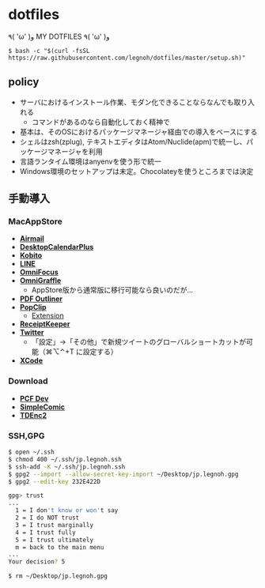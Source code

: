 dotfiles
========

٩( 'ω' )و  MY DOTFILES  ٩( 'ω' )و

```
$ bash -c "$(curl -fsSL https://raw.githubusercontent.com/legnoh/dotfiles/master/setup.sh)"
```

## policy
- サーバにおけるインストール作業、モダン化できることならなんでも取り入れる
  - コマンドがあるのなら自動化しておく精神で
- 基本は、そのOSにおけるパッケージマネージャ経由での導入をベースにする
- シェルはzsh(zplug), テキストエディタはAtom/Nuclide(apm)で統一し、パッケージマネージャを利用
- 言語ランタイム環境はanyenvを使う形で統一
- Windows環境のセットアップは未定。Chocolateyを使うところまでは決定

##  手動導入

### MacAppStore
- [**Airmail**](https://itunes.apple.com/jp/app/id918858936)
- [**DesktopCalendarPlus**](https://itunes.apple.com/jp/app/id524688159)
- [**Kobito**](https://itunes.apple.com/jp/app/id896624060)
- [**LINE**](https://itunes.apple.com/jp/app/id539883307)
- [**OmniFocus**](https://itunes.apple.com/us/app/id867299399)
- [**OmniGraffle**](https://itunes.apple.com/jp/app/id711830901)
  - AppStore版から通常版に移行可能なら良いのだが...
- [**PDF Outliner**](https://itunes.apple.com/jp/app/id420874236)
- [**PopClip**](https://itunes.apple.com/jp/app/id445189367)
  - [Extension](https://pilotmoon.com/popclip/extensions/)
- [**ReceiptKeeper**](https://itunes.apple.com/jp/app/id413449473)
- [**Twitter**](https://itunes.apple.com/jp/app/id409789998)
  - 「設定」->「その他」で新規ツイートのグローバルショートカットが可能（⌘⌥⌃+T に設定する）
- [**XCode**](https://itunes.apple.com/jp/app/id497799835)

### Download
- [**PCF Dev**](https://network.pivotal.io/products/pcfdev)
- [**SimpleComic**](http://dancingtortoise.com/simplecomic/)
- [**TDEnc2**](http://tdenc.com/TDEnc2/download/)

### SSH,GPG
```bash
$ open ~/.ssh
$ chmod 400 ~/.ssh/jp.legnoh.ssh
$ ssh-add -K ~/.ssh/jp.legnoh.ssh
$ gpg2 --import --allow-secret-key-import ~/Desktop/jp.legnoh.gpg
$ gpg2 --edit-key 232E422D

gpg> trust
...
  1 = I don't know or won't say
  2 = I do NOT trust
  3 = I trust marginally
  4 = I trust fully
  5 = I trust ultimately
  m = back to the main menu
...
Your decision? 5

$ rm ~/Desktop/jp.legnoh.gpg
```
